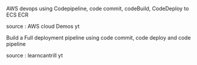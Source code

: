 AWS devops using Codepipeline, code commit, codeBuild, CodeDeploy to ECS ECR

source : AWS cloud Demos yt

Build a Full deployment pipeline using code commit, code deploy and code pipeline

source : learncantrill yt